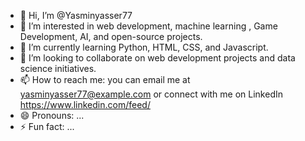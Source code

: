 - 👋 Hi, I’m @Yasminyasser77
- 👀 I’m interested in web development, machine learning , Game Development, AI, and open-source projects.
- 🌱 I’m currently learning Python, HTML, CSS, and Javascript.
- 💞️ I’m looking to collaborate on web development projects and data science initiatives.
- 📫 How to reach me: you can email me at yasminyasser77@example.com or connect with me on LinkedIn https://www.linkedin.com/feed/ 
- 😄 Pronouns: ...
- ⚡ Fun fact: ...

<!---
Yasminyasser77/Yasminyasser77 is a ✨ special ✨ repository because its `README.md` (this file) appears on your GitHub profile.
You can click the Preview link to take a look at your changes.
--->
